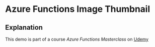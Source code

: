 # Azure Functions Image Thumbnail 

## Explanation
This demo is part of a course *Azure Functions Masterclass* on [Udemy](https://www.udemy.com/course/azure-functions-masterclass/?referralCode=DB5EC4045241D9C76097![image](https://user-images.githubusercontent.com/41804489/124524489-d7dd5c80-ddc0-11eb-9df8-464ab36e7753.png)
)
